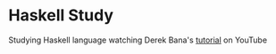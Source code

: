 # Haskell Study
Studying Haskell language watching Derek Bana's <a href="https://www.youtube.com/watch?v=02_H3LjqMr8">tutorial</a> on YouTube
